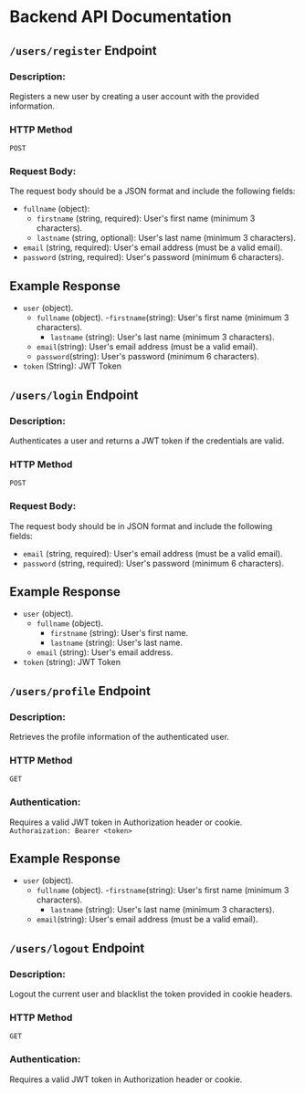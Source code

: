 # Backend API Documentation

##  `/users/register` Endpoint


### Description:
Registers a new user by creating a user account with the provided information.

### HTTP Method

`POST`


### Request Body:
The request body should be a JSON format and include the following fields:

- `fullname` (object):
  - `firstname` (string, required): User's first name (minimum 3 characters).
  - `lastname` (string, optional): User's last name (minimum 3 characters).
- `email` (string, required): User's email address (must be a valid email).
- `password` (string, required): User's password (minimum 6 characters).

## Example Response


- `user` (object).
  - `fullname` (object).
    -`firstname`(string): User's first name (minimum 3 characters).
    - `lastname` (string): User's last name (minimum 3 characters).
  - `email`(string): User's email address (must be a valid email).
  - `password`(string): User's password (minimum 6 characters).
- `token` (String): JWT Token

## `/users/login` Endpoint

### Description:
Authenticates a user and returns a JWT token if the credentials are valid.

### HTTP Method

`POST`

### Request Body:
The request body should be in JSON format and include the following fields:

- `email` (string, required): User's email address (must be a valid email).
- `password` (string, required): User's password (minimum 6 characters).

## Example Response

- `user` (object).
  - `fullname` (object).
    - `firstname` (string): User's first name.
    - `lastname` (string): User's last name.
  - `email` (string): User's email address.
- `token` (string): JWT Token



## `/users/profile` Endpoint

### Description:
Retrieves the profile information of the authenticated user.

### HTTP Method

`GET`

### Authentication:
Requires a valid JWT token in Authorization header or cookie.
`Authoraization: Bearer <token>`

## Example Response

- `user` (object).
  - `fullname` (object).
    -`firstname`(string): User's first name (minimum 3 characters).
    - `lastname` (string): User's last name (minimum 3 characters).
  - `email`(string): User's email address (must be a valid email).



## `/users/logout` Endpoint

### Description:
Logout the current user and blacklist the token provided in cookie headers.

### HTTP Method

`GET`

### Authentication:
Requires a valid JWT token in Authorization header or cookie.


